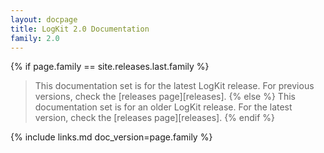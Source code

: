 ```yaml
---
layout: docpage
title: LogKit 2.0 Documentation
family: 2.0
---
```


{% if page.family == site.releases.last.family %}
> This documentation set is for the latest LogKit release. For previous versions, check the [releases page][releases].
{% else %}
> This documentation set is for an older LogKit release. For the latest version, check the [releases page][releases].
{% endif %}


{% include links.md doc_version=page.family %}

